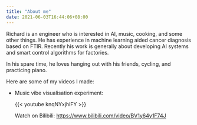 ```yaml
---
title: "About me"
date: 2021-06-03T16:44:06+08:00
---
```


Richard is an engineer who is interested in AI, music, cooking, and some other things. He has experience in machine learning aided cancer diagnosis based on FTIR. Recently his work is generally about developing AI systems and smart control algorithms for factories. 

In his spare time, he loves hanging out with his friends, cycling, and practicing piano. 

Here are some of my videos I made:

- Music vibe visualisation experiment:

  {{< youtube knqNYxjhiFY >}}

  Watch on Bilibili: https://www.bilibili.com/video/BV1y64y1F74J

